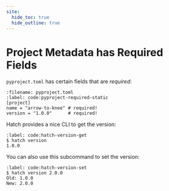```yaml
---
site:
  hide_toc: true
  hide_outline: true
---
```


# Project Metadata has Required Fields

`pyproject.toml` has certain fields that are _required_:

```{code} toml
:filename: pyproject.toml
:label: code:pyproject-required-static
[project]
name = "arrow-to-knee" # required!
version = "1.0.0"      # required!
```

Hatch provides a nice CLI to get the version:

```{code} shell
:label: code:hatch-version-get
$ hatch version
1.0.0
```

You can also use this subcommand to set the version:

```{code} shell
:label: code:hatch-version-set
$ hatch version 2.0.0
Old: 1.0.0
New: 2.0.0
```
